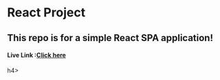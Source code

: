 # React Project
<h2>This repo is for a simple React SPA application!</h2>
 <h4>Live Link :<a href="https://scribblescafe.netlify.app/">Click here</a></h4>h4>
